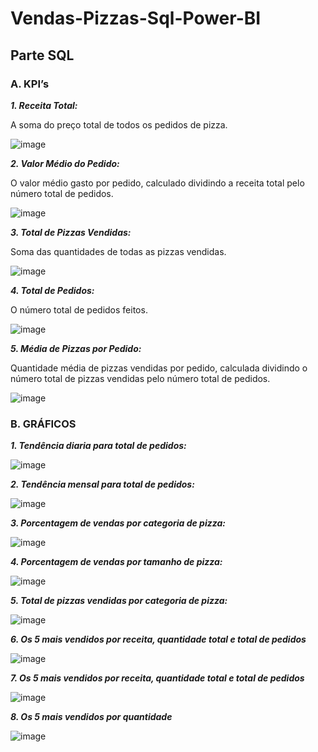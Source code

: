 # Vendas-Pizzas-Sql-Power-BI

## Parte SQL
### A. KPI’s
***1. Receita Total:***
<p>A soma do preço total de todos os pedidos de pizza.</p>

![image](https://github.com/lagmagalhaes/Vendas-Pizzas-Sql-Power-BI/assets/166879716/b421803f-09ca-4f86-9fa8-b8b2c1a49f05)


***2. Valor Médio do Pedido:***
<p>O valor médio gasto por pedido, calculado dividindo a receita total pelo número total de pedidos.</p>

![image](https://github.com/lagmagalhaes/Vendas-Pizzas-Sql-Power-BI/assets/166879716/3f5b8d07-abb1-4e60-872b-740553034cdf)



***3. Total de Pizzas Vendidas:***
<p>Soma das quantidades de todas as pizzas vendidas.</p>

![image](https://github.com/lagmagalhaes/Vendas-Pizzas-Sql-Power-BI/assets/166879716/dc8e7e5e-da8b-40ef-8ad3-1a42fd1724b0)



***4. Total de Pedidos:***
<p>O número total de pedidos feitos.</p>

![image](https://github.com/lagmagalhaes/Vendas-Pizzas-Sql-Power-BI/assets/166879716/392700fc-8f0b-4ae8-bef2-4a4cd7c7d7f2)


***5. Média de Pizzas por Pedido:***
<p>Quantidade média de pizzas vendidas por pedido, calculada dividindo o número 
total de pizzas vendidas pelo número total de pedidos.</p>

![image](https://github.com/lagmagalhaes/Vendas-Pizzas-Sql-Power-BI/assets/166879716/0d740e47-1815-484c-8284-8de9ab917658)




### B. GRÁFICOS
***1. Tendência diaria para total de pedidos:***

![image](https://github.com/lagmagalhaes/Vendas-Pizzas-Sql-Power-BI/assets/166879716/b3391413-e366-4155-bf60-27d727e9986d)


***2. Tendência mensal para total de pedidos:***

![image](https://github.com/lagmagalhaes/Vendas-Pizzas-Sql-Power-BI/assets/166879716/a54fd352-c056-4704-83f9-0d5551c7385a)


***3. Porcentagem de vendas por categoria de pizza:***

![image](https://github.com/lagmagalhaes/Vendas-Pizzas-Sql-Power-BI/assets/166879716/cb7df652-d2b4-4792-9535-b290c98ffd4b)




***4. Porcentagem de vendas por tamanho de pizza:***

![image](https://github.com/lagmagalhaes/Vendas-Pizzas-Sql-Power-BI/assets/166879716/b03d3a8e-5406-4f8f-8f6e-01a25f398a49)


***5. Total de pizzas vendidas por categoria de pizza:***

![image](https://github.com/lagmagalhaes/Vendas-Pizzas-Sql-Power-BI/assets/166879716/3cf21f8f-784e-418b-865e-9e252bffad02)


***6. Os 5 mais vendidos por receita, quantidade total e total de pedidos***

![image](https://github.com/lagmagalhaes/Vendas-Pizzas-Sql-Power-BI/assets/166879716/baffd11d-5ec7-48ed-8965-7a545828d993)



***7. Os 5 mais vendidos por receita, quantidade total e total de pedidos***

![image](https://github.com/lagmagalhaes/Vendas-Pizzas-Sql-Power-BI/assets/166879716/1bd6a32c-b095-40fa-83b1-3caa4502ce52)


***8. Os 5 mais vendidos por quantidade***

![image](https://github.com/lagmagalhaes/Vendas-Pizzas-Sql-Power-BI/assets/166879716/eab6e306-cf26-4512-bbe8-156b38c7454a)


